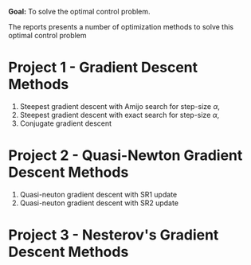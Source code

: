 $\mathbf{Goal: }$ To solve the optimal control problem. 



The reports presents a number of optimization methods to solve this optimal control problem

# Project 1 - Gradient Descent Methods

1. Steepest gradient descent with Amijo search for step-size $\alpha$,
2. Steepest gradient descent with exact search for step-size $\alpha$,
3. Conjugate gradient descent

# Project 2 - Quasi-Newton Gradient Descent Methods
1. Quasi-neuton gradient descent with SR1 update
2. Quasi-neuton gradient descent with SR2 update

# Project 3 - Nesterov's Gradient Descent Methods
